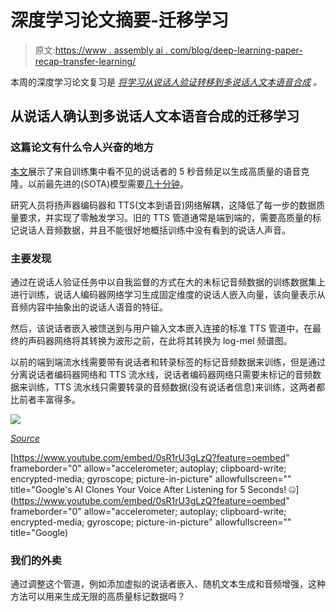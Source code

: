 # 深度学习论文摘要-迁移学习

> 原文:[https://www . assembly ai . com/blog/deep-learning-paper-recap-transfer-learning/](https://www.assemblyai.com/blog/deep-learning-paper-recap-transfer-learning/)

本周的深度学习论文复习是 [*将学习从说话人验证转移到多说话人文本语音合成*](https://arxiv.org/pdf/1806.04558.pdf) *。*

## 从说话人确认到多说话人文本语音合成的迁移学习

### 这篇论文有什么令人兴奋的地方

[本文](https://arxiv.org/pdf/1806.04558.pdf)展示了来自训练集中看不见的说话者的 5 秒音频足以生成高质量的语音克隆。以前最先进的(SOTA)模型需要[几十分钟](https://google.github.io/tacotron/publications/speaker_adaptation/)。

研究人员将扬声器编码器和 TTS(文本到语音)网络解耦，这降低了每一步的数据质量要求，并实现了零触发学习。旧的 TTS 管道通常是端到端的，需要高质量的标记说话人音频数据，并且不能很好地概括训练中没有看到的说话人声音。

### 主要发现

通过在说话人验证任务中以自我监督的方式在大的未标记音频数据的训练数据集上进行训练，说话人编码器网络学习生成固定维度的说话人嵌入向量，该向量表示从音频内容中抽象出的说话人语音的特征。

然后，该说话者嵌入被馈送到与用户输入文本嵌入连接的标准 TTS 管道中，在最终的声码器网络将其转换为波形之前，在此将其转换为 log-mel 频谱图。

以前的端到端流水线需要带有说话者和转录标签的标记音频数据来训练，但是通过分离说话者编码器网络和 TTS 流水线，说话者编码器网络只需要未标记的音频数据来训练，TTS 流水线只需要转录的音频数据(没有说话者信息)来训练，这两者都比前者丰富得多。

![](../Images/85ebaf226fba2b3c69e225ce3555fcd8.png)

[*Source*](https://arxiv.org/pdf/1806.04558.pdf)

[https://www.youtube.com/embed/0sR1rU3gLzQ?feature=oembed" frameborder="0" allow="accelerometer; autoplay; clipboard-write; encrypted-media; gyroscope; picture-in-picture" allowfullscreen="" title="Google's AI Clones Your Voice After Listening for 5 Seconds! 🤐](https://www.youtube.com/embed/0sR1rU3gLzQ?feature=oembed" frameborder="0" allow="accelerometer; autoplay; clipboard-write; encrypted-media; gyroscope; picture-in-picture" allowfullscreen="" title="Google)

### 我们的外卖

通过调整这个管道，例如添加虚拟的说话者嵌入、随机文本生成和音频增强，这种方法可以用来生成无限的高质量标记数据吗？